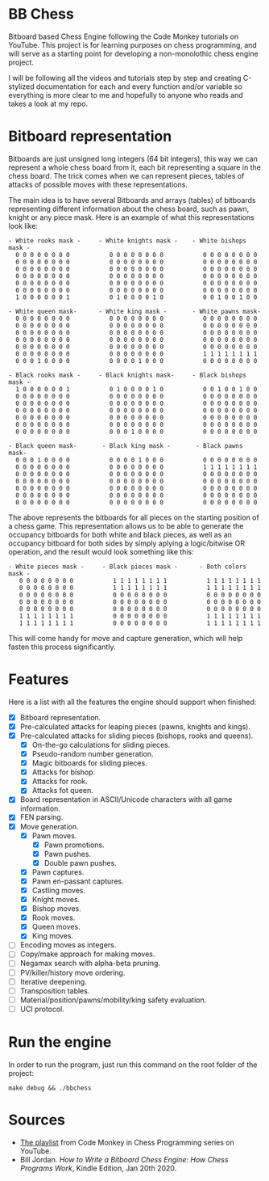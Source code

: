 # BB Chess
Bitboard based Chess Engine following the Code Monkey tutorials on YouTube. This project is for learning purposes on chess programming, and will serve as a starting point for developing a non-monolothic chess engine project.

I will  be following all the videos and tutorials step by step and creating C-stylized documentation for each and every function and/or variable so everything is more clear to me and hopefully to anyone who reads and takes a look at my repo.

# Bitboard representation
Bitboards are just unsigned long integers (64 bit integers), this way we can represent a whole chess board from it, each bit representing a square in the chess board. The trick comes when we can represent pieces, tables of attacks of possible moves with these representations.

The main idea is to have several Bitboards and arrays (tables) of bitboards representing different information about the chess board, such as pawn, knight or any piece mask. Here is an example of what this representations look like:

```
- White rooks mask -     - White knights mask -    - White bishops mask -     
  0 0 0 0 0 0 0 0           0 0 0 0 0 0 0 0           0 0 0 0 0 0 0 0         
  0 0 0 0 0 0 0 0           0 0 0 0 0 0 0 0           0 0 0 0 0 0 0 0         
  0 0 0 0 0 0 0 0           0 0 0 0 0 0 0 0           0 0 0 0 0 0 0 0         
  0 0 0 0 0 0 0 0           0 0 0 0 0 0 0 0           0 0 0 0 0 0 0 0         
  0 0 0 0 0 0 0 0           0 0 0 0 0 0 0 0           0 0 0 0 0 0 0 0         
  0 0 0 0 0 0 0 0           0 0 0 0 0 0 0 0           0 0 0 0 0 0 0 0         
  1 0 0 0 0 0 0 1           0 1 0 0 0 0 1 0           0 0 1 0 0 1 0 0         
         
- White queen mask-      - White king mask -       - White pawns mask-        
  0 0 0 0 0 0 0 0           0 0 0 0 0 0 0 0           0 0 0 0 0 0 0 0         
  0 0 0 0 0 0 0 0           0 0 0 0 0 0 0 0           0 0 0 0 0 0 0 0         
  0 0 0 0 0 0 0 0           0 0 0 0 0 0 0 0           0 0 0 0 0 0 0 0         
  0 0 0 0 0 0 0 0           0 0 0 0 0 0 0 0           0 0 0 0 0 0 0 0         
  0 0 0 0 0 0 0 0           0 0 0 0 0 0 0 0           0 0 0 0 0 0 0 0         
  0 0 0 0 0 0 0 0           0 0 0 0 0 0 0 0           1 1 1 1 1 1 1 1         
  0 0 0 1 0 0 0 0           0 0 0 0 1 0 0 0           0 0 0 0 0 0 0 0         
         
- Black rooks mask -     - Black knights mask-     - Black bishops mask -   
  1 0 0 0 0 0 0 1           0 1 0 0 0 0 1 0           0 0 1 0 0 1 0 0       
  0 0 0 0 0 0 0 0           0 0 0 0 0 0 0 0           0 0 0 0 0 0 0 0       
  0 0 0 0 0 0 0 0           0 0 0 0 0 0 0 0           0 0 0 0 0 0 0 0       
  0 0 0 0 0 0 0 0           0 0 0 0 0 0 0 0           0 0 0 0 0 0 0 0       
  0 0 0 0 0 0 0 0           0 0 0 0 0 0 0 0           0 0 0 0 0 0 0 0       
  0 0 0 0 0 0 0 0           0 0 0 0 0 0 0 0           0 0 0 0 0 0 0 0       
  0 0 0 0 0 0 0 0           0 0 0 1 0 0 0 0           0 0 0 0 0 0 0 0       

- Black queen mask-       - Black king mask -       - Black pawns mask-
  0 0 0 1 0 0 0 0           0 0 0 0 1 0 0 0           0 0 0 0 0 0 0 0   
  0 0 0 0 0 0 0 0           0 0 0 0 0 0 0 0           1 1 1 1 1 1 1 1  
  0 0 0 0 0 0 0 0           0 0 0 0 0 0 0 0           0 0 0 0 0 0 0 0   
  0 0 0 0 0 0 0 0           0 0 0 0 0 0 0 0           0 0 0 0 0 0 0 0   
  0 0 0 0 0 0 0 0           0 0 0 0 0 0 0 0           0 0 0 0 0 0 0 0   
  0 0 0 0 0 0 0 0           0 0 0 0 0 0 0 0           0 0 0 0 0 0 0 0   
  0 0 0 0 0 0 0 0           0 0 0 0 0 0 0 0           0 0 0 0 0 0 0 0   
```

The above represents the bitboards for all pieces on the starting position of a chess game. This representation allows us to be able to generate the occupancy bitboards for both white and black pieces, as well as an occupancy bitboard for both sides by simply aplying a logic/bitwise OR operation, and the result would look something like this:

```
- White pieces mask -     - Black pieces mask -      - Both colors mask -     
   0 0 0 0 0 0 0 0           1 1 1 1 1 1 1 1           1 1 1 1 1 1 1 1         
   0 0 0 0 0 0 0 0           1 1 1 1 1 1 1 1           1 1 1 1 1 1 1 1         
   0 0 0 0 0 0 0 0           0 0 0 0 0 0 0 0           0 0 0 0 0 0 0 0         
   0 0 0 0 0 0 0 0           0 0 0 0 0 0 0 0           0 0 0 0 0 0 0 0         
   0 0 0 0 0 0 0 0           0 0 0 0 0 0 0 0           0 0 0 0 0 0 0 0         
   1 1 1 1 1 1 1 1           0 0 0 0 0 0 0 0           1 1 1 1 1 1 1 1         
   1 1 1 1 1 1 1 1           0 0 0 0 0 0 0 0           1 1 1 1 1 1 1 1         
```

This will come handy for move and capture generation, which will help fasten this process significantly.

# Features
Here is a list with all the features the engine should support when finished:
  * [x] Bitboard representation.
  * [x] Pre-calculated attacks for leaping pieces (pawns, knights and kings).
  * [x] Pre-calculated attacks for sliding pieces (bishops, rooks and queens).
    * [x] On-the-go calculations for sliding pieces.
    * [x] Pseudo-random number generation.
    * [x] Magic bitboards for sliding pieces.
    * [x] Attacks for bishop.
    * [x] Attacks for rook.
    * [x] Attacks fot queen.
  * [x] Board representation in ASCII/Unicode characters with all game information.
  * [x] FEN parsing.
  * [x] Move generation.
    * [x] Pawn moves.
      * [x] Pawn promotions.
      * [x] Pawn pushes.
      * [x] Double pawn pushes.
    * [x] Pawn captures.
    * [x] Pawn en-passant captures.
    * [x] Castling moves.
    * [x] Knight moves.
    * [x] Bishop moves.
    * [x] Rook moves.
    * [x] Queen moves.
    * [x] King moves.
  * [ ] Encoding moves as integers.
  * [ ] Copy/make approach for making moves.
  * [ ] Negamax search with alpha-beta pruning.
  * [ ] PV/killer/history move ordering.
  * [ ] Iterative deepening.
  * [ ] Transposition tables.
  * [ ] Material/position/pawns/mobility/king safety evaluation.
  * [ ] UCI protocol.

# Run the engine
In order to run the program, just run this command on the root folder of the project:

```
make debug && ./bbchess
```

# Sources
* [The playlist][1] from Code Monkey in Chess Programming series on YouTube.
* Bill Jordan. _How to Write a Bitboard Chess Engine: How Chess Programs Work_, Kindle Edition, Jan 20th 2020.



[1]: https://youtube.com/playlist?list=PLmN0neTso3Jxh8ZIylk74JpwfiWNI76Cs
